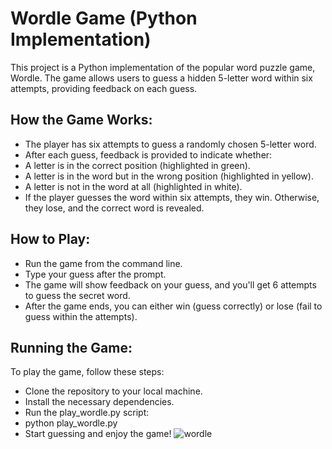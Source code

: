 # Wordle Game (Python Implementation)
This project is a Python implementation of the popular word puzzle game, Wordle. The game allows users to guess a hidden 5-letter word within six attempts, providing feedback on each guess.

## How the Game Works:
 - The player has six attempts to guess a randomly chosen 5-letter word.
 - After each guess, feedback is provided to indicate whether:
 - A letter is in the correct position (highlighted in green).
 - A letter is in the word but in the wrong position (highlighted in yellow).
 - A letter is not in the word at all (highlighted in white).
 - If the player guesses the word within six attempts, they win. Otherwise, they lose, and the correct word is revealed.
## How to Play:
 - Run the game from the command line.
 - Type your guess after the prompt.
 - The game will show feedback on your guess, and you'll get 6 attempts to guess the secret word.
 - After the game ends, you can either win (guess correctly) or lose (fail to guess within the attempts).

## Running the Game:
To play the game, follow these steps:

- Clone the repository to your local machine.
- Install the necessary dependencies.
- Run the play_wordle.py script:
- python play_wordle.py
- Start guessing and enjoy the game!
![wordle](https://github.com/user-attachments/assets/9c35e701-bf31-4e7e-b345-1155a26c1870)
